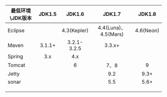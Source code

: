 | 最低环境\JDK版本 | JDK1.5 |   JDK1.6    |        JDK1.7        |  JDK1.8   |
| ---------------- | :----: | :---------: | :------------------: | :-------: |
| Eclipse          |        | 4.3(Kepler) | 4.4(Luna)、4.5(Mars) | 4.6(Neon) |
| Maven            | 3.1.1+ | 3.2.1-3.2.5 |        3.3.x+        |           |
| Spring           |  3.x   |     4.x     |                      |           |
| Tomcat           |        |      6      |         7、8         |     9     |
| Jetty            |        |             |         9.2          |   9.3+    |
| sonar            |        |             |         5.5          |   5.6+    |
|                  |        |             |                      |           |
|                  |        |             |                      |           |
|                  |        |             |                      |           |